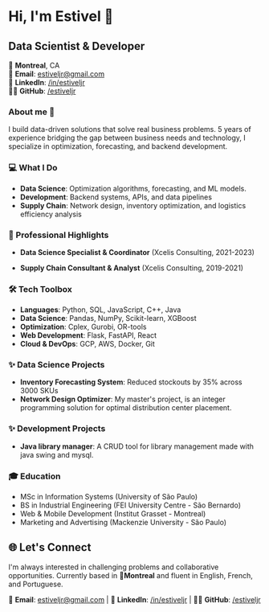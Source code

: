 # Hi, I'm Estivel 👋
## Data Scientist & Developer

📍 **Montreal**, CA \
📧 **Email**: [estiveljr@gmail.com](estiveljr@gmail.com) \
🔗 **LinkedIn**: [/in/estiveljr](www.linkedin.com/in/estiveljr) \
👨‍💻 **GitHub**: [/estiveljr](www.github.com/estiveljr)


### About me 📖
I build data-driven solutions that solve real business problems. 5 years of experience bridging the gap between business needs and technology, I specialize in optimization, forecasting, and backend development.

### 💻 What I Do

- **Data Science**: Optimization algorithms, forecasting, and ML models.
- **Development**: Backend systems, APIs, and data pipelines
- **Supply Chain**: Network design, inventory optimization, and logistics efficiency analysis

### 🌟 Professional Highlights 

- **Data Science Specialist & Coordinator** (Xcelis Consulting, 2021-2023)

- **Supply Chain Consultant & Analyst** (Xcelis Consulting, 2019-2021)

### 🛠️ Tech Toolbox

- **Languages**: Python, SQL, JavaScript, C++, Java
- **Data Science**: Pandas, NumPy, Scikit-learn, XGBoost
- **Optimization**: Cplex, Gurobi, OR-tools
- **Web Development**: Flask, FastAPI, React
- **Cloud & DevOps**: GCP, AWS, Docker, Git

### ✨ Data Science Projects

- **Inventory Forecasting System**: Reduced stockouts by 35% across 3000 SKUs
- **Network Design Optimizer**: My master's project, is an integer programming solution for optimal distribution center placement. 

### ✨ Development Projects

- **Java library manager**: A CRUD tool for library management made with java swing and mysql.

### 🎓 Education

- MSc in Information Systems (University of São Paulo)
- BS in Industrial Engineering (FEI University Centre - São Bernardo)
- Web & Mobile Development (Institut Grasset - Montreal)
- Marketing and Advertising (Mackenzie University - São Paulo)

## 🌐 Let's Connect

I'm always interested in challenging problems and collaborative opportunities. Currently based in 📍**Montreal** and fluent in English, French, and Portuguese.

📧 **Email**: [estiveljr@gmail.com](estiveljr@gmail.com) |
🔗 **LinkedIn**: [/in/estiveljr](www.linkedin.com/in/estiveljr) |
👨‍💻 **GitHub**: [/estiveljr](www.github.com/estiveljr)
